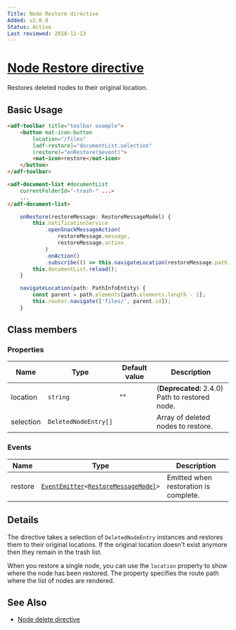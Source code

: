 ```yaml
---
Title: Node Restore directive
Added: v2.0.0
Status: Active
Last reviewed: 2018-11-13
---
```


# [Node Restore directive](../../lib/core/directives/node-restore.directive.ts "Defined in node-restore.directive.ts")

Restores deleted nodes to their original location.

## Basic Usage

```html
<adf-toolbar title="toolbar example">
    <button mat-icon-button
        location="/files"
        [adf-restore]="documentList.selection"
        (restore)="onRestore($event)">
        <mat-icon>restore</mat-icon>
    </button>
</adf-toolbar>

<adf-document-list #documentList
    currentFolderId="-trash-" ...>
    ...
</adf-document-list>
```

```ts
    onRestore(restoreMessage: RestoreMessageModel) {
        this.notificationService
            .openSnackMessageAction(
                restoreMessage.message,
                restoreMessage.action
            )
            .onAction()
            .subscribe(() => this.navigateLocation(restoreMessage.path));
        this.documentList.reload();
    }

    navigateLocation(path: PathInfoEntity) {
        const parent = path.elements[path.elements.length - 1];
        this.router.navigate(['files/', parent.id]);
    }
```

## Class members

### Properties

| Name | Type | Default value | Description |
| ---- | ---- | ------------- | ----------- |
| location | `string` | "" | (**Deprecated:** 2.4.0) Path to restored node. |
| selection | `DeletedNodeEntry[]` |  | Array of deleted nodes to restore. |

### Events

| Name | Type | Description |
| ---- | ---- | ----------- |
| restore | [`EventEmitter`](https://angular.io/api/core/EventEmitter)`<`[`RestoreMessageModel`](../../lib/core/directives/node-restore.directive.ts)`>` | Emitted when restoration is complete. |

## Details

The directive takes a selection of `DeletedNodeEntry` instances and restores them to
their original locations. If the original location doesn't exist anymore then they remain
in the trash list.

When you restore a single node, you can use the `location` property to show where the node has
been restored. The property specifies the route path where the list of nodes are rendered.

## See Also

-   [Node delete directive](node-delete.directive.md)
